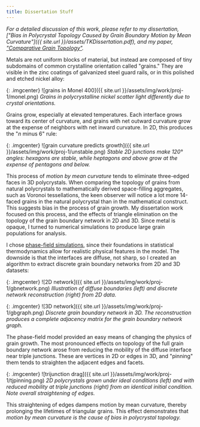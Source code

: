 ```yaml
---
title: Dissertation Stuff
---
```


*For a detailed discussion of this work, please refer to my dissertation,
["Bias in Polycrystal Topology Caused by Grain Boundary Motion by Mean Curvature"]({{ site.url }}/assets/TKDissertation.pdf),
and my paper, ["Comparative Grain Topology"](https://doi.org/10.1016/j.actamat.2013.11.039).*

Metals are not uniform blocks of material, but instead are composed of tiny subdomains of common crystalline orientation called "grains."
They are visible in the zinc coatings of galvanized steel guard rails, or in this polished and etched nickel alloy:

{: .imgcenter}
![grains in Monel 400]({{ site.url }}/assets/img/work/proj-1/monel.png)
*Grains in polycrystalline nickel scatter light differently due to crystal orientations.*

Grains grow, especially at elevated temperatures. Each interface grows toward its center of curvature, and grains with net outward curvature
grow at the expense of neighbors with net inward curvature. In 2D, this produces the "*n* minus 6" rule:

{: .imgcenter}
![grain curvature predicts growth]({{ site.url }}/assets/img/work/proj-1/unstable.png)
*Stable 2D junctions make 120&deg; angles: hexagons are stable, while  heptagons and above grow at the expense of pentagons and below.*

This process of *motion by mean curvature* tends to eliminate three-edged faces in 3D polycrystals.
When comparing the topology of grains from natural polycrystals to mathematically derived space-filling aggregates,
such as Voronoi tessellations, the keen observer will notice a lot more 14-faced grains in the natural polycrystal
than in the mathematical construct. This suggests bias in the process of grain growth.
My dissertation work focused on this process, and the effects of triangle elimination on the topology
of the grain boundary network in 2D and 3D. Since metal is opaque, I turned to numerical simulations
to produce large grain populations for analysis.

I chose [phase-field simulations](https://en.wikipedia.org/wiki/Phase_field_models), since their foundations
in statistical thermodynamics allow for realistic physical features in the model. The downside is that the
interfaces are diffuse, not sharp, so I created an algorithm to extract discrete grain boundary
networks from 2D and 3D datasets:

{: .imgcenter}
![2D network]({{ site.url }}/assets/img/work/proj-1/gbnetwork.png)
*Illustration of diffuse boundaries (left) and discrete network reconstruction (right) from 2D data.*

{: .imgcenter}
![3D network]({{ site.url }}/assets/img/work/proj-1/gbgraph.png)
*Discrete grain boundary network in 3D. The reconstruction produces a complete adjacency matrix for the grain boundary network graph.*

The phase-field model provided an easy means of changing the physics of grain growth. The most pronounced effects on topology of the
full grain boundary network arose from reducing the mobility of the diffuse interface near triple junctions.
These are vertices in 2D or edges in 3D, and "pinning" them tends to straighten the adjacent edges and facets.

{: .imgcenter}
![trijunction drag]({{ site.url }}/assets/img/work/proj-1/tjpinning.png)
*2D polycrystals grown under ideal conditions (left) and with reduced mobility at triple junctions (right) from an identical initial condition. Note overall straightening of edges.*

This straightening of edges dampens motion by mean curvature, thereby prolonging the lifetimes of triangular grains.
This effect demonstrates that *motion by mean curvature is the cause of bias in polycrystal topology.*
